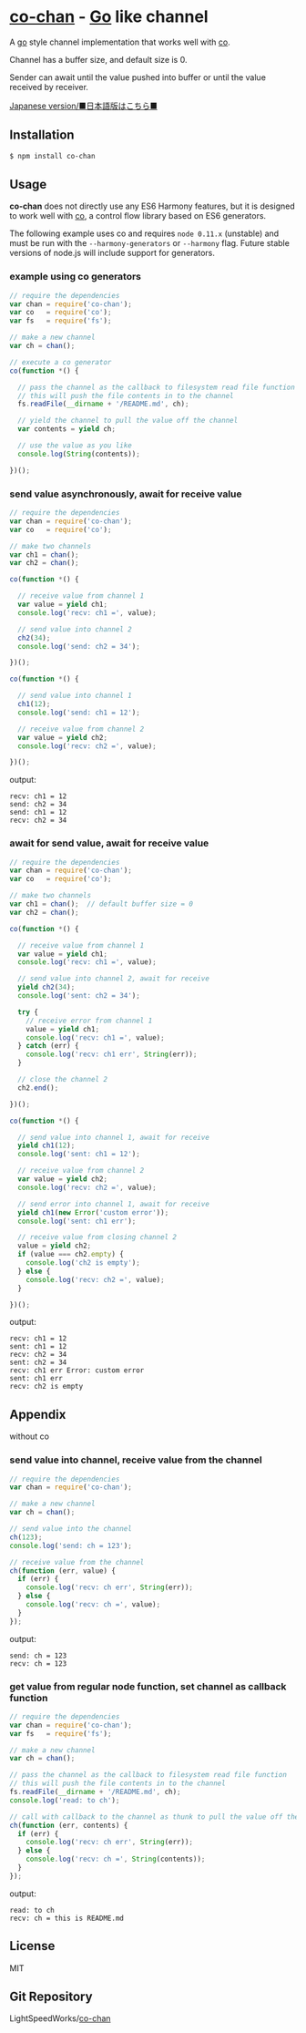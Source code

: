 [co-chan](https://www.npmjs.org/package/co-chan) - [Go](http://golang.org) like channel
=========================

  A [go](http://golang.org) style channel implementation
  that works well with [co](https://github.com/visionmedia/co).

  Channel has a buffer size, and default size is 0.

  Sender can await until the value pushed into buffer or
  until the value received by receiver.

  [Japanese version/■日本語版はこちら■](README-JP.md#readme)

Installation
------------

```bash
$ npm install co-chan
```

Usage
-----

  **co-chan** does not directly use any ES6 Harmony features, 
  but it is designed to work well with [co](https://github.com/visionmedia/co),
  a control flow library based on ES6 generators.

  The following example uses co and requires `node 0.11.x` (unstable)
  and must be run with the `--harmony-generators` or `--harmony` flag.
  Future stable versions of node.js will include support for generators.

### example using co generators

```js
// require the dependencies
var chan = require('co-chan');
var co   = require('co');
var fs   = require('fs');

// make a new channel
var ch = chan();

// execute a co generator
co(function *() {

  // pass the channel as the callback to filesystem read file function
  // this will push the file contents in to the channel
  fs.readFile(__dirname + '/README.md', ch);

  // yield the channel to pull the value off the channel
  var contents = yield ch;

  // use the value as you like
  console.log(String(contents));

})();
```

### send value asynchronously, await for receive value

```js
// require the dependencies
var chan = require('co-chan');
var co   = require('co');

// make two channels
var ch1 = chan();
var ch2 = chan();

co(function *() {

  // receive value from channel 1
  var value = yield ch1;
  console.log('recv: ch1 =', value);

  // send value into channel 2
  ch2(34);
  console.log('send: ch2 = 34');

})();

co(function *() {

  // send value into channel 1
  ch1(12);
  console.log('send: ch1 = 12');

  // receive value from channel 2
  var value = yield ch2;
  console.log('recv: ch2 =', value);

})();
```

output:

```
recv: ch1 = 12
send: ch2 = 34
send: ch1 = 12
recv: ch2 = 34
```

### await for send value, await for receive value

```js
// require the dependencies
var chan = require('co-chan');
var co   = require('co');

// make two channels
var ch1 = chan();  // default buffer size = 0
var ch2 = chan();

co(function *() {

  // receive value from channel 1
  var value = yield ch1;
  console.log('recv: ch1 =', value);

  // send value into channel 2, await for receive
  yield ch2(34);
  console.log('sent: ch2 = 34');

  try {
    // receive error from channel 1
    value = yield ch1;
    console.log('recv: ch1 =', value);
  } catch (err) {
    console.log('recv: ch1 err', String(err));
  }

  // close the channel 2
  ch2.end();

})();

co(function *() {

  // send value into channel 1, await for receive
  yield ch1(12);
  console.log('sent: ch1 = 12');

  // receive value from channel 2
  var value = yield ch2;
  console.log('recv: ch2 =', value);

  // send error into channel 1, await for receive
  yield ch1(new Error('custom error'));
  console.log('sent: ch1 err');

  // receive value from closing channel 2
  value = yield ch2;
  if (value === ch2.empty) {
    console.log('ch2 is empty');
  } else {
    console.log('recv: ch2 =', value);
  }

})();
```

output:

```
recv: ch1 = 12
sent: ch1 = 12
recv: ch2 = 34
sent: ch2 = 34
recv: ch1 err Error: custom error
sent: ch1 err
recv: ch2 is empty
```

Appendix
--------

without co

### send value into channel, receive value from the channel

```js
// require the dependencies
var chan = require('co-chan');

// make a new channel
var ch = chan();

// send value into the channel
ch(123);
console.log('send: ch = 123');

// receive value from the channel
ch(function (err, value) {
  if (err) {
    console.log('recv: ch err', String(err));
  } else {
    console.log('recv: ch =', value);
  }
});
```

output:

```
send: ch = 123
recv: ch = 123
```

### get value from regular node function, set channel as callback function

```js
// require the dependencies
var chan = require('co-chan');
var fs   = require('fs');

// make a new channel
var ch = chan();

// pass the channel as the callback to filesystem read file function
// this will push the file contents in to the channel
fs.readFile(__dirname + '/README.md', ch);
console.log('read: to ch');

// call with callback to the channel as thunk to pull the value off the channel
ch(function (err, contents) {
  if (err) {
    console.log('recv: ch err', String(err));
  } else {
    console.log('recv: ch =', String(contents));
  }
});
```

output:

```
read: to ch
recv: ch = this is README.md
```

License
-------

  MIT

Git Repository
--------------

  LightSpeedWorks/[co-chan](https://github.com/LightSpeedWorks/co-chan#readme)
